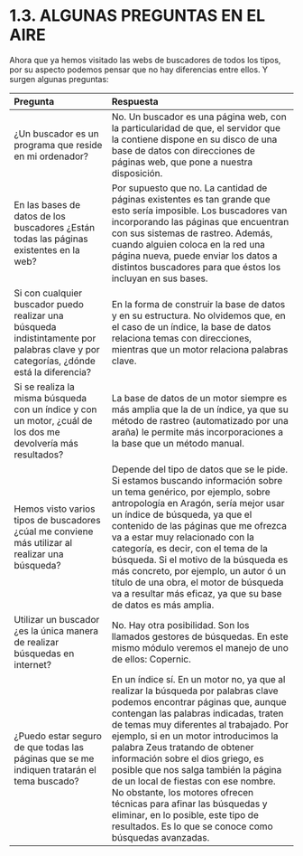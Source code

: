 
# 1.3. ALGUNAS PREGUNTAS EN EL AIRE

Ahora que ya hemos visitado las webs de buscadores de todos los tipos, por su aspecto podemos pensar que no hay diferencias entre ellos. Y surgen algunas preguntas:

| Pregunta                                                                                                                              | Respuesta                                                                                                                                                                                                                                                                                                                                                                                                                                                                                                                                                                      |
|:--------------------------------------------------------------------------------------------------------------------------------------|:-------------------------------------------------------------------------------------------------------------------------------------------------------------------------------------------------------------------------------------------------------------------------------------------------------------------------------------------------------------------------------------------------------------------------------------------------------------------------------------------------------------------------------------------------------------------------------|
| ¿Un buscador es un programa que reside en mi ordenador?                                                                               | No. Un buscador es una página web, con la particularidad de que, el servidor que la contiene dispone en su disco de una base de datos con direcciones de páginas web, que pone a nuestra disposición.                                                                                                                                                                                                                                                                                                                                                                          |
| En las bases de datos de los buscadores ¿Están todas las páginas existentes en la web?                                                | Por supuesto que no. La cantidad de páginas existentes es tan grande que esto sería imposible. Los buscadores van incorporando las páginas que encuentran con sus sistemas de rastreo. Además, cuando alguien coloca en la red una página nueva, puede enviar los datos a distintos buscadores para que éstos los incluyan en sus bases.                                                                                                                                                                                                                                       |
| Si con cualquier buscador puedo realizar una búsqueda indistintamente por palabras clave y por categorías, ¿dónde está la diferencia? | En la forma de construir la base de datos y en su estructura. No olvidemos que, en el caso de un índice, la base de datos relaciona temas con direcciones, mientras que un motor relaciona palabras clave.                                                                                                                                                                                                                                                                                                                                                                     |
| Si se realiza la misma búsqueda con un índice y con un motor, ¿cuál de los dos me devolvería más resultados?                          | La base de datos de un motor siempre es más amplia que la de un índice, ya que su método de rastreo (automatizado por una araña) le permite más incorporaciones a la base que un método manual.                                                                                                                                                                                                                                                                                                                                                                                |
| Hemos visto varios tipos de buscadores ¿cúal me conviene más utilizar al realizar una búsqueda?                                       | Depende del tipo de datos que se le pide. Si estamos buscando información sobre un tema genérico, por ejemplo, sobre antropología en Aragón, sería mejor usar un índice de búsqueda, ya que el contenido de las páginas que me ofrezca va a estar muy relacionado con la categoría, es decir, con el tema de la búsqueda. Si el motivo de la búsqueda es más concreto, por ejemplo, un autor ó un título de una obra, el motor de búsqueda va a resultar más eficaz, ya que su base de datos es más amplia.                                                                    |
| Utilizar un buscador ¿es la única manera de realizar búsquedas en internet?                                                           | No. Hay otra posibilidad. Son los llamados gestores de búsquedas. En este mismo módulo veremos el manejo de uno de ellos: Copernic.                                                                                                                                                                                                                                                                                                                                                                                                                                            |
| ¿Puedo estar seguro de que todas las páginas que se me indiquen tratarán el tema buscado?                                             | En un índice sí. En un motor no, ya que al realizar la búsqueda por palabras clave podemos encontrar páginas que, aunque contengan las palabras indicadas, traten de temas muy diferentes al trabajado. Por ejemplo, si en un motor introducimos la palabra Zeus tratando de obtener información sobre el dios griego, es posible que nos salga también la página de un local de fiestas con ese nombre. No obstante, los motores ofrecen técnicas para afinar las búsquedas y eliminar, en lo posible, este tipo de resultados. Es lo que se conoce como búsquedas avanzadas. |
